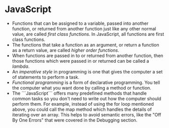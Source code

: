 # JavaScript

- Functions that can be assigned to a variable, passed into another function, or returned from another function just like any other normal value, are called *first class functions*. In JavaScript, all functions are first class functions.
- The functions that take a function as an argument, or return a function as a return value, are called *higher order functions*.
- When functions are passed in to or returned from another function, then those functions which were passed in or returned can be called a *lambda*.
- An *imperative style* in programming is one that gives the computer a set of statements to perform a task.
- *Functional programming* is a form of declarative programming. You tell the computer what you want done by calling a method or function.
- The ´´´JavaScript´´´ offers many predefined methods that handle common tasks so you don't need to write out how the computer should perform them. For example, instead of using the for loop mentioned above, you could call the map method which handles the details of iterating over an array. This helps to avoid semantic errors, like the "Off By One Errors" that were covered in the Debugging section.
